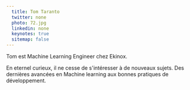 ```yaml
---
  title: Tom Taranto
  twitter: none
  photo: 72.jpg
  linkedin: none
  keynotes: true
  sitemap: false
---
```

Tom est Machine Learning Engineer chez Ekinox.

En eternel curieux, il ne cesse de s'intéresser à de nouveaux sujets. Des dernières avancées en Machine learning aux bonnes pratiques de développement.